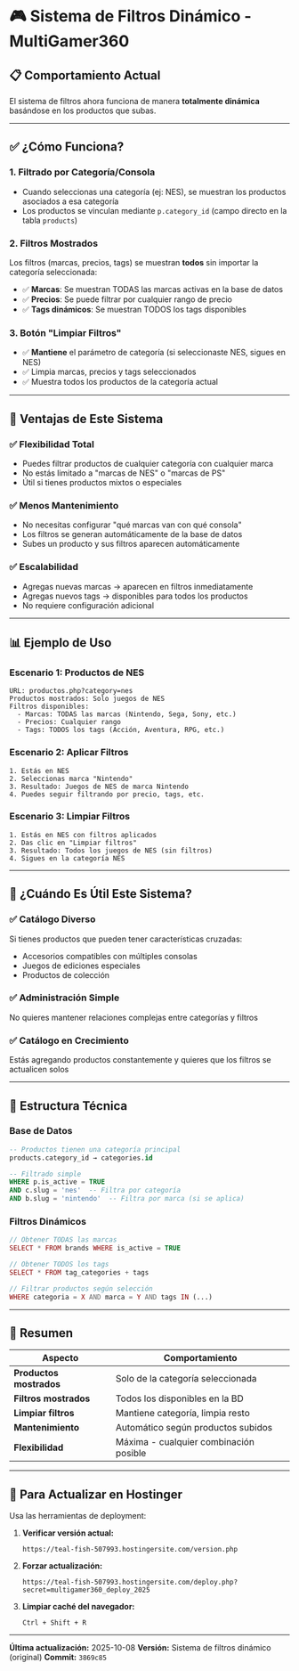 # 🎮 Sistema de Filtros Dinámico - MultiGamer360

## 📋 Comportamiento Actual

El sistema de filtros ahora funciona de manera **totalmente dinámica** basándose en los productos que subas.

---

## ✅ ¿Cómo Funciona?

### **1. Filtrado por Categoría/Consola**
- Cuando seleccionas una categoría (ej: NES), se muestran los productos asociados a esa categoría
- Los productos se vinculan mediante `p.category_id` (campo directo en la tabla `products`)

### **2. Filtros Mostrados**
Los filtros (marcas, precios, tags) se muestran **todos** sin importar la categoría seleccionada:
- ✅ **Marcas**: Se muestran TODAS las marcas activas en la base de datos
- ✅ **Precios**: Se puede filtrar por cualquier rango de precio
- ✅ **Tags dinámicos**: Se muestran TODOS los tags disponibles

### **3. Botón "Limpiar Filtros"**
- ✅ **Mantiene** el parámetro de categoría (si seleccionaste NES, sigues en NES)
- ✅ Limpia marcas, precios y tags seleccionados
- ✅ Muestra todos los productos de la categoría actual

---

## 🔄 Ventajas de Este Sistema

### ✅ **Flexibilidad Total**
- Puedes filtrar productos de cualquier categoría con cualquier marca
- No estás limitado a "marcas de NES" o "marcas de PS"
- Útil si tienes productos mixtos o especiales

### ✅ **Menos Mantenimiento**
- No necesitas configurar "qué marcas van con qué consola"
- Los filtros se generan automáticamente de la base de datos
- Subes un producto y sus filtros aparecen automáticamente

### ✅ **Escalabilidad**
- Agregas nuevas marcas → aparecen en filtros inmediatamente
- Agregas nuevos tags → disponibles para todos los productos
- No requiere configuración adicional

---

## 📊 Ejemplo de Uso

### Escenario 1: Productos de NES
```
URL: productos.php?category=nes
Productos mostrados: Solo juegos de NES
Filtros disponibles:
  - Marcas: TODAS las marcas (Nintendo, Sega, Sony, etc.)
  - Precios: Cualquier rango
  - Tags: TODOS los tags (Acción, Aventura, RPG, etc.)
```

### Escenario 2: Aplicar Filtros
```
1. Estás en NES
2. Seleccionas marca "Nintendo"
3. Resultado: Juegos de NES de marca Nintendo
4. Puedes seguir filtrando por precio, tags, etc.
```

### Escenario 3: Limpiar Filtros
```
1. Estás en NES con filtros aplicados
2. Das clic en "Limpiar filtros"
3. Resultado: Todos los juegos de NES (sin filtros)
4. Sigues en la categoría NES
```

---

## 🎯 ¿Cuándo Es Útil Este Sistema?

### ✅ **Catálogo Diverso**
Si tienes productos que pueden tener características cruzadas:
- Accesorios compatibles con múltiples consolas
- Juegos de ediciones especiales
- Productos de colección

### ✅ **Administración Simple**
No quieres mantener relaciones complejas entre categorías y filtros

### ✅ **Catálogo en Crecimiento**
Estás agregando productos constantemente y quieres que los filtros se actualicen solos

---

## 🔧 Estructura Técnica

### Base de Datos
```sql
-- Productos tienen una categoría principal
products.category_id → categories.id

-- Filtrado simple
WHERE p.is_active = TRUE
AND c.slug = 'nes'  -- Filtra por categoría
AND b.slug = 'nintendo'  -- Filtra por marca (si se aplica)
```

### Filtros Dinámicos
```php
// Obtener TODAS las marcas
SELECT * FROM brands WHERE is_active = TRUE

// Obtener TODOS los tags
SELECT * FROM tag_categories + tags

// Filtrar productos según selección
WHERE categoria = X AND marca = Y AND tags IN (...)
```

---

## 📝 Resumen

| Aspecto | Comportamiento |
|---------|---------------|
| **Productos mostrados** | Solo de la categoría seleccionada |
| **Filtros mostrados** | Todos los disponibles en la BD |
| **Limpiar filtros** | Mantiene categoría, limpia resto |
| **Mantenimiento** | Automático según productos subidos |
| **Flexibilidad** | Máxima - cualquier combinación posible |

---

## 🚀 Para Actualizar en Hostinger

Usa las herramientas de deployment:

1. **Verificar versión actual:**
   ```
   https://teal-fish-507993.hostingersite.com/version.php
   ```

2. **Forzar actualización:**
   ```
   https://teal-fish-507993.hostingersite.com/deploy.php?secret=multigamer360_deploy_2025
   ```

3. **Limpiar caché del navegador:**
   ```
   Ctrl + Shift + R
   ```

---

**Última actualización:** 2025-10-08
**Versión:** Sistema de filtros dinámico (original)
**Commit:** `3869c85`
